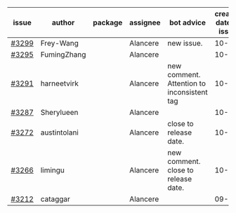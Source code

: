 | issue | author | package | assignee | bot advice | created date of issue | target release date | date from target |
| ------ | ------ | ------ | ------ | ------ | ------ | ------ | :-----: |
| [#3299](https://github.com/Azure/sdk-release-request/issues/3299) | Frey-Wang |  | Alancere | new issue. | 10-26 | 11-25 |  |
| [#3295](https://github.com/Azure/sdk-release-request/issues/3295) | FumingZhang |  | Alancere |  | 10-25 | 11-25 |  |
| [#3291](https://github.com/Azure/sdk-release-request/issues/3291) | harneetvirk |  | Alancere | new comment. Attention to inconsistent tag | 10-25 | 11-25 |  |
| [#3287](https://github.com/Azure/sdk-release-request/issues/3287) | Sherylueen |  | Alancere |  | 10-24 | 11-16 |  |
| [#3272](https://github.com/Azure/sdk-release-request/issues/3272) | austintolani |  | Alancere | close to release date.  | 10-12 | 10-28 | 1 |
| [#3266](https://github.com/Azure/sdk-release-request/issues/3266) | limingu |  | Alancere | new comment. close to release date.  | 10-12 | 10-28 | 1 |
| [#3212](https://github.com/Azure/sdk-release-request/issues/3212) | cataggar |  | Alancere |  | 09-26 | 10-31 |  |
